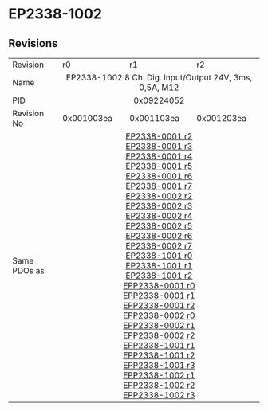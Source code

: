 # EP2338-1002

## Revisions
<table>
<tr>
<td>Revision</td>
<td>r0</td>
<td>r1</td>
<td>r2</td>
</tr>
<tr>
<td>Name</td>
<td colspan=3 align="center">EP2338-1002 8 Ch. Dig. Input/Output 24V, 3ms, 0,5A, M12</td>
</tr>
<tr>
<td>PID</td>
<td colspan=3 align="center">0x09224052</td>
</tr>
<tr>
<td>Revision No</td>
<td>0x001003ea</td>
<td>0x001103ea</td>
<td>0x001203ea</td>
</tr>
<tr>
<td>Same PDOs as</td>
<td colspan=3 align="center"><a href="EP2338-0001.md">EP2338-0001 r2</a><br/><a href="EP2338-0001.md">EP2338-0001 r3</a><br/><a href="EP2338-0001.md">EP2338-0001 r4</a><br/><a href="EP2338-0001.md">EP2338-0001 r5</a><br/><a href="EP2338-0001.md">EP2338-0001 r6</a><br/><a href="EP2338-0001.md">EP2338-0001 r7</a><br/><a href="EP2338-0002.md">EP2338-0002 r2</a><br/><a href="EP2338-0002.md">EP2338-0002 r3</a><br/><a href="EP2338-0002.md">EP2338-0002 r4</a><br/><a href="EP2338-0002.md">EP2338-0002 r5</a><br/><a href="EP2338-0002.md">EP2338-0002 r6</a><br/><a href="EP2338-0002.md">EP2338-0002 r7</a><br/><a href="EP2338-1001.md">EP2338-1001 r0</a><br/><a href="EP2338-1001.md">EP2338-1001 r1</a><br/><a href="EP2338-1001.md">EP2338-1001 r2</a><br/><a href="EPP2338-0001.md">EPP2338-0001 r0</a><br/><a href="EPP2338-0001.md">EPP2338-0001 r1</a><br/><a href="EPP2338-0001.md">EPP2338-0001 r2</a><br/><a href="EPP2338-0002.md">EPP2338-0002 r0</a><br/><a href="EPP2338-0002.md">EPP2338-0002 r1</a><br/><a href="EPP2338-0002.md">EPP2338-0002 r2</a><br/><a href="EPP2338-1001.md">EPP2338-1001 r1</a><br/><a href="EPP2338-1001.md">EPP2338-1001 r2</a><br/><a href="EPP2338-1001.md">EPP2338-1001 r3</a><br/><a href="EPP2338-1002.md">EPP2338-1002 r1</a><br/><a href="EPP2338-1002.md">EPP2338-1002 r2</a><br/><a href="EPP2338-1002.md">EPP2338-1002 r3</a></td>
</tr>
</table>
